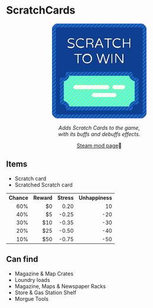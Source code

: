 # ScratchCards

<div align="center">
  <img src="/ScratchCards/ScratchCards/preview.png">
  <p>    
    <i>Adds Scratch Cards to the game,<br>
    with its buffs and debuffs effects.</i>
  </p>
  <p>
    <a href="https://steamcommunity.com/sharedfiles/filedetails/?id=3018538908">Steam mod page</a>🔗
  </p>
</div>

Items
--------

- Scratch card
- Scratched Scratch card

<table align="center">
  <tr>
    <th>Chance</th><th>Reward</th><th>Stress</th><th>Unhappiness</th>
  </tr>
  <tr align="right">
    <td>60%</td><td>$0</td><td>0.20</td><td>10</td>
  </tr>
  <tr align="right">
    <td>40%</td><td>$5</td><td>-0.25</td><td>-20</td>
  </tr>
  <tr align="right">
    <td>30%</td><td>$10</td><td>-0.35</td><td>-30</td>
  </tr>
  <tr align="right">
    <td>20%</td><td>$25</td><td>-0.50</td><td>-40</td>
  </tr>
  <tr align="right">
    <td>10%</td><td>$50</td><td>-0.75</td><td>-50</td>
  </tr>
</table>

Can find
-----------
- Magazine & Map Crates
- Loundry loads
- Magazine, Maps & Newspaper Racks
- Store & Gas Station Shelf
- Morgue Tools
